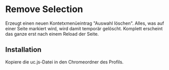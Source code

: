 # Remove Selection
Erzeugt einen neuen Kontetxmenüeintrag "Auswahl löschen". 
Alles, was auf einer Seite markiert wird, wird damit temporär gelöscht. 
Komplett erscheint das ganze erst nach einem Reload der Seite.

## Installation
Kopiere die uc.js-Datei in den Chromeordner des Profils.

